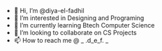 - 👋 Hi, I’m @diya-el-fadhil
- 👀 I’m interested in Designing and Programing
- 🌱 I’m currently learning Btech Computer Science
- 💞️ I’m looking to collaborate on CS Projects
- 📫 How to reach me @ _ .d_e_f. _ 

<!---
diya-el-fadhil/diya-el-fadhil is a ✨ special ✨ repository because its `README.md` (this file) appears on your GitHub profile.
You can click the Preview link to take a look at your changes.
--->

